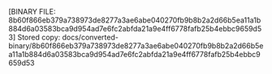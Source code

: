 [BINARY FILE: 8b60f866eb379a738973de8277a3ae6abe040270fb9b8b2a2d66b5ea11a1b884d6a03583bca9d954ad7e6fc2abfda21a9e4ff6778fafb25b4ebbc9659d53]
Stored copy: docs/converted-binary/8b60f866eb379a738973de8277a3ae6abe040270fb9b8b2a2d66b5ea11a1b884d6a03583bca9d954ad7e6fc2abfda21a9e4ff6778fafb25b4ebbc9659d53
